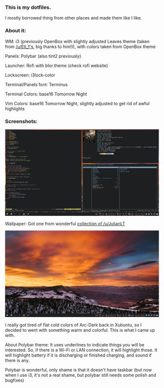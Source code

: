 ### This is my dotfiles.
I mostly borrowed thing from other places and made them like I like.

### About it:

WM: i3 (previously OpenBox with slightly adjusted Leaves theme (taken from [/u/Eti_f's](https://github.com/eti0/dots/tree/master/.themes/leaves/openbox-3), big thanks to him!)), with colors taken from OpenBox theme

Panels: Polybar (also tint2 previously)

Launcher: Rofi with blor.theme (check rofi website)

Lockscreen: i3lock-color

Terminal/Panels font: Terminus

Terminal Colors: base16 Tomorrow Night

Vim Colors: base16 Tomorrow Night, slightly adjusted to get rid of awful highlights 

### Screenshots:

![screenshot](https://raw.githubusercontent.com/SuperPrower/dotfiles/master/screenshot.png)

Wallpaper: Got one from wonderful [collection of /u/JulianLT](http://imgur.com/gallery/jrGCk)

![clean](https://raw.githubusercontent.com/SuperPrower/dotfiles/master/screenshot_clean.png)

I really got tired of flat cold colors of Arc-Dark back in Xubuntu, so I decided to went with something warm and colorful. This is what I came up with.

About Polybar theme:
It uses underlines to indicate things you will be interested. So, if there is a Wi-Fi or LAN connection, it will highlight those. It will highlight battery if it is discharging or finished charging, and sound if there is any.

Polybar is wonderful, only shame is that it doesn't have taskbar (but now when I use i3, it's not a real shame, but polybar still needs some polish and bugfixes)
